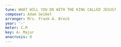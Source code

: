 ```yaml
---
tune: WHAT WILL YOU DO WITH THE KING CALLED JESUS?
composer: Adam Geibel
arranger: Mrs. Frank A. Breck
year: '-'
meter: C.M
key: A♭ Major
anacrusis: 0
---
```

